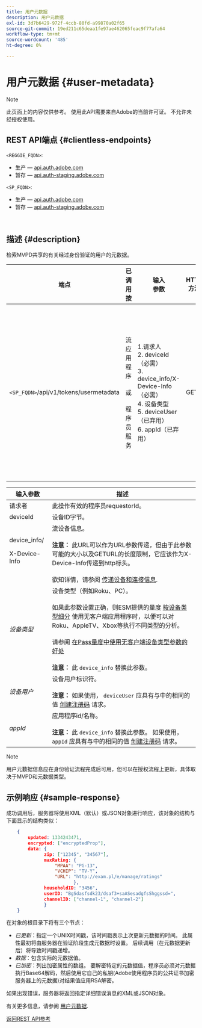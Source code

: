 ```yaml
---
title: 用户元数据
description: 用户元数据
exl-id: 3d7b6429-972f-4ccb-80fd-a99870a02f65
source-git-commit: 19ed211c65deaa1fe97ae462065feac9f77afa64
workflow-type: tm+mt
source-wordcount: '485'
ht-degree: 0%

---
```


# 用户元数据 {#user-metadata}

>[!NOTE]
>
>此页面上的内容仅供参考。 使用此API需要来自Adobe的当前许可证。 不允许未经授权使用。

## REST API端点 {#clientless-endpoints}

`<REGGIE_FQDN>`:

* 生产 —  [api.auth.adobe.com](http://api.auth.adobe.com/)
* 暂存 —  [api.auth-staging.adobe.com](http://api.auth-staging.adobe.com/)

`<SP_FQDN>`:

* 生产 —  [api.auth.adobe.com](http://api.auth.adobe.com/)
* 暂存 —  [api.auth-staging.adobe.com](http://api.auth-staging.adobe.com/)

</br>

## 描述 {#description}

检索MVPD共享的有关经过身份验证的用户的元数据。


| 端点 | 已调用  </br>按 | 输入   </br>参数 | HTTP  </br>方法 | 响应 | HTTP  </br>响应 |
| --- | --- | --- | --- | --- | --- |
| `<SP_FQDN>`/api/v1/tokens/usermetadata | 流应用程序</br></br>或</br></br>程序员服务 | 1.请求人</br>2.  deviceId（必需）</br>3.  device_info/X-Device-Info（必需）</br>4.  设备类型</br>5.  deviceUser（已弃用）</br>6.  appId（已弃用） | GET | XML或JSON，其中包含用户元数据或错误详细信息（如果失败）。 | 200 — 成功<p>404 — 未找到元数据<p>412 — 无效的AuthN令牌（例如，过期的令牌） |


| 输入参数 | 描述 |
| --- | --- |
| 请求者 | 此操作有效的程序员requestorId。 |
| deviceId | 设备ID字节。 |
| device_info/<p>X-Device-Info | 流设备信息。</br></br> **注意：** 此URL可以作为URL参数传递，但由于此参数可能的大小以及GETURL的长度限制，它应该作为X-Device-Info传递到http标头。 </br></br> 欲知详情，请参阅 [传递设备和连接信息](/help/authentication/passing-client-information-device-connection-and-application.md). |
| _设备类型_ | 设备类型（例如Roku、PC）。</br></br> 如果此参数设置正确，则ESM提供的量度 [按设备类型细分](/help/authentication/entitlement-service-monitoring-overview.md#progr-filter-metrics) 使用无客户端应用程序时，以便可以对Roku、AppleTV、Xbox等执行不同类型的分析。</br></br> 请参阅 [在Pass量度中使用无客户端设备类型参数的好处](/help/authentication/benefits-of-using-the-clientless-devicetype-parameter-in-pass-metrics.md) </br></br> **注意：** 此 `device_info` 替换此参数。 |
| _设备用户_ | 设备用户标识符。</br></br> **注意：** 如果使用， `deviceUser` 应具有与中的相同的值 [创建注册码](/help/authentication/registration-code-request.md) 请求。 |
| _appId_ | 应用程序id/名称。 </br></br> **注意：** 此 `device_info` 替换此参数。 如果使用， `appId` 应具有与中的相同的值 [创建注册码](/help/authentication/registration-code-request.md) 请求。 |

>[!NOTE]
> 
>用户元数据信息应在身份验证流程完成后可用，但可以在授权流程上更新，具体取决于MVPD和元数据类型。




## 示例响应 {#sample-response}

成功调用后，服务器将使用XML（默认）或JSON对象进行响应，该对象的结构与下面显示的结构类似：


```JSON
    {
        updated: 1334243471,
        encrypted: ["encryptedProp"],
        data: {
              zip: ["12345", "34567"],
              maxRating: { 
                  "MPAA": "PG-13",
                  "VCHIP": "TV-Y", 
                  "URL": "http://exam.pl/e/manage/ratings"
                         },
              householdID: "3456",
              userID: "BgSdasfsdk23/dsaf3+saASesadgfsShggssd=",
              channelID: ["channel-1", "channel-2"]
              }
    }
```

在对象的根目录下将有三个节点：

* *已更新*：指定一个UNIX时间戳，该时间戳表示上次更新元数据的时间。 此属性最初将由服务器在验证阶段生成元数据时设置。 后续调用（在元数据更新后）将导致时间戳递增。
* *数据*：包含实际的元数据值。
* *已加密*：列出加密属性的数组。 要解密特定的元数据值，程序员必须对元数据执行Base64解码，然后使用它自己的私钥(Adobe使用程序员的公共证书加密服务器上的元数据)对结果值应用RSA解密。

如果出现错误，服务器将返回指定详细错误消息的XML或JSON对象。

有关更多信息，请参阅 [用户元数据](/help/authentication/user-metadata-feature.md).

[返回REST API参考](/help/authentication/rest-api-reference.md)
